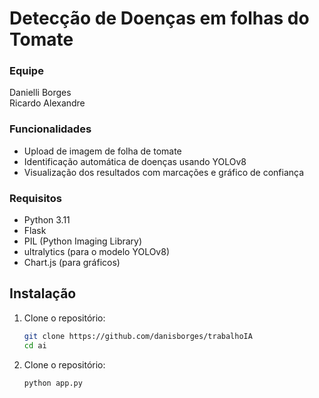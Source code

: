 # Detecção de Doenças em folhas do Tomate

### Equipe

Danielli Borges \
Ricardo Alexandre

### Funcionalidades

- Upload de imagem de folha de tomate
- Identificação automática de doenças usando YOLOv8
- Visualização dos resultados com marcações e gráfico de confiança

### Requisitos

- Python 3.11
- Flask
- PIL (Python Imaging Library)
- ultralytics (para o modelo YOLOv8)
- Chart.js (para gráficos)

## Instalação

1. Clone o repositório:

   ```bash
   git clone https://github.com/danisborges/trabalhoIA
   cd ai
2. Clone o repositório:

   ```bash
   python app.py
